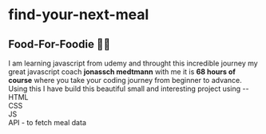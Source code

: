 # find-your-next-meal
## Food-For-Foodie 🍔🍕
I am learning javascript from udemy and throught this incredible journey my great javascript coach **jonassch medtmann** with me it is **68 hours of course** where you take your coding journey from beginner to advance. 
Using this I have build this beautiful small and interesting project using -- 
HTML <br>
CSS  <br>
JS   <br>
API - to fetch meal data
